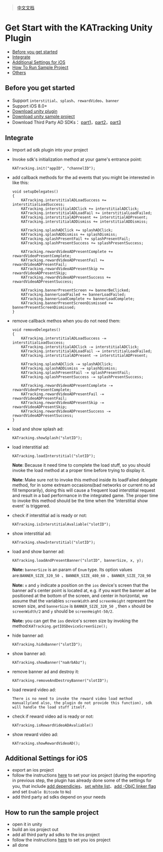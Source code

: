 >[中文文档](https://github.com/KATracking/KATrackingAd/blob/master/KATrackingAd_Unity/README_zh_CN.md)


# Get Start with the KATracking Unity Plugin

* [Before you get started](#about)
* [Integrate](#step1)
* [Additional Settings for iOS](#step2)
* [How To Run Sample Project](#step3)
* [Others](#step4)

## <a name="about">Before you get started</a>


* Support `interstitial`、`splash`、`rewardVideo`、`banner`
* Support iOS 8.0+
* [Download unity plugin](https://github.com/KATracking/KATrackingAd/blob/master/KATrackingAd_Unity/KATrackingUnityPlugin.unitypackage)
* [Download unity sample project](https://github.com/KATracking/KATrackingAd/tree/master/KATrackingAd_Unity/KATrackingUnitySampleProj)
* Download Third Party AD SDKs： [part1](https://github.com/KATracking/KATrackingAd/blob/master/KATrackingAd_iOS/Mediation_1.zip)，[part2](https://github.com/KATracking/KATrackingAd/blob/master/KATrackingAd_iOS/Mediation_2.zip)，[part3](https://github.com/KATracking/KATrackingAd/blob/master/KATrackingAd_iOS/Mediation_3.zip) 



## <a name="step1">Integrate</a>

* Import ad sdk plugin into your project

* Invoke sdk's initialization method at your game's entrance point:

	```
	KATracking.init("appID", "channelID");
	```
	
* add callback methods for the ad events that you might be interested in like this:

	```
	void setupDelegates()
    {
        KATracking.interstitialADLoadSuccess += interstitialLoadSuccess;
        KATracking.interstitialADClick += interstitialADClick;
        KATracking.interstitialADLoadFail += interstitialLoadFailed;
        KATracking.interstitialADPresent += interstitialADPresent;
        KATracking.interstitialADDismiss += interstitialADDismiss;

        KATracking.splashADClick += splashADClick;
        KATracking.splashADDismiss += splashDismiss;
        KATracking.splashPresentFail += splashPresentFail;
        KATracking.splashPresentSuccess += splashPresentSuccess;

        KATracking.rewardVideoADPresentComplete += rewardVideoPresentComplete;
        KATracking.rewardVideoADPresentFail += rewardVideoADPresentFail;
        KATracking.rewardVideoADPresentSkip += rewardVideoADPresentSkip;
        KATracking.rewardVideoADPresentSuccess += rewardVideoADPresentSuccess;

        KATracking.bannerPresentScreen += bannerBeClicked;
        KATracking.bannerLoadFailed += bannerLoadFailed;
        KATracking.bannerLoadComplete += bannerLoadComplete;
        KATracking.bannerPresentScreenDismissed += bannerPresentScreenDismissed;
    }
	```
	
* remove callback methos when you do not need them:

	```
	void removeDelegates()
    {
        KATracking.interstitialADLoadSuccess -= interstitialLoadSuccess;
        KATracking.interstitialADClick -= interstitialADClick;
        KATracking.interstitialADLoadFail -= interstitialLoadFailed;
        KATracking.interstitialADPresent -= interstitialADPresent;

        KATracking.splashADClick -= splashADClick;
        KATracking.splashADDismiss -= splashDismiss;
        KATracking.splashPresentFail -= splashPresentFail;
        KATracking.splashPresentSuccess -= splashPresentSuccess;

        KATracking.rewardVideoADPresentComplete -= rewardVideoPresentComplete;
        KATracking.rewardVideoADPresentFail -= rewardVideoADPresentFail;
        KATracking.rewardVideoADPresentSkip -= rewardVideoADPresentSkip;
        KATracking.rewardVideoADPresentSuccess -= rewardVideoADPresentSuccess;
    }
	```
	
* load and show splash ad:

	```
	KATracking.showSplash("slotID");
	```
	
* load interstitial ad:

	```
	KATracking.loadInterstitial("slotID");
	```
	
	**Note**: Because it need time to complete the load stuff, so you should invoke the load method at a proper time before trying to display it.
	
	**Note**: Make sure not to invoke this method inside its loadFailed delegate method, for in some extream occasions(bad networks or current no ad fill temporarily), doing this will cause a frequent load interstitial request and result in a bad performance in the integrated game. The proper time to invoke this method should be the time when the 'interstitial show event' is triggered.
	
* check if interstitial ad is ready or not:

	```
	KATracking.isInterstitialAvaliable("slotID");
	```
	
* show interstitial ad:

	```
	KATracking.showInterstitial("slotID");
	```
	
* load and show banner ad:

	```
	KATracking.loadAndPresentBanner("slotID", bannerSize, x, y);
	```
	
	**Note:** `bannerSize` is an param of `Enum` type. Its option values are:`BANNER_SIZE_320_50 `、`BANNER_SIZE_480_60 `、`BANNER_SIZE_728_90 `
	
	**Note:** `x` and `y` indicate a position on the `ios` device's screen that the banner ad's center point is located at, e.g. if you want the banner ad be positioned at the bottom of the screen, and center in horizontal, we assume that the variables `screenWidth` and `screenHeight` represent the screen size, and `bannerSize` is `BANNER_SIZE_320_50 `, then `x` should be `screenWidth/2` and `y` should be `screenHeight-50/2`.
	
	**Note:** you can get the `ios` device's screen size by invoking the method:`KATracking.getIOSDeviceScreenSize();`
	
* hide banner ad:

	```
	KATracking.hideBanner("slotID");
	```
	
* show banner ad:

	```
	KATracking.showBanner("naArbAbz");
	```
	
* remove banner ad and destroy it:

	```
	KATracking.removeAndDestroyBanner("slotID");
	```
	
* load reward video ad:

	```
	There is no need to invoke the reward video load method manually(and also, the plugin do not provide this function), sdk will handle the load stuff itself.
	```
	
* check if reward video ad is ready or not:

	```
	KATracking.isRewardVideoADAvaliable()
	```
	
* show reward video ad:

	```
	KATracking.showRewardVideoAD();
	```
	
## <a name="step2">Additional Settings for iOS</a>

* export an ios project
* follow the instructions [here](https://github.com/KATracking/KATrackingAd/blob/master/KATrackingAd_iOS/README_EN.md) to set your ios project (during the exporting in previous step, the plugin has already done some of the settings for you, that include [add dependicies](https://github.com/KATracking/KATrackingAd/blob/master/KATrackingAd_iOS/README.md#infoplist%E8%AE%BE%E7%BD%AE%E7%99%BD%E5%90%8D%E5%8D%95)、[set white list](https://github.com/KATracking/KATrackingAd/blob/master/KATrackingAd_iOS/README.md#infoplist%E8%AE%BE%E7%BD%AE%E7%99%BD%E5%90%8D%E5%8D%95)、[add -ObjC linker flag](https://github.com/KATracking/KATrackingAd/blob/master/KATrackingAd_iOS/README.md#infoplist%E8%AE%BE%E7%BD%AE%E7%99%BD%E5%90%8D%E5%8D%95) and set `Enable Bitcode` to `No`)
* add third party ad sdks depend on your needs

		
## <a name="step3">How to run the sample project</a>

* open it in unity
* build an ios project out
* add all third party ad sdks to the ios project
* follow the instructions [here](https://github.com/KATracking/KATrackingAd/blob/master/KATrackingAd_iOS/README_EN.md) to set you ios project
* all done